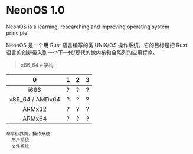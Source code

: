 # NeonOS 1.0
NeonOS is a learning, researching and improving operating system principle.

NeonOS 是一个用 Rust 语言编写的类 UNIX/OS 操作系统，它的目标是把 Rust 语言的创新带入到一个下一代/现代的微内核和全系列的应用程序。

> x86_64 #架构

 0 | 1 | 2 | 3 
:--:|:--:|:--:|:--:
i686 | ? | ? | ? | 
x86_64 / AMDx64 | ? | ? | ? | 
ARMx32 | ? | ? | ? | 
ARMx64 | ? | ? | ? | 

```
命令行界面，操作系统:
  用户系统
  文件系统
```
